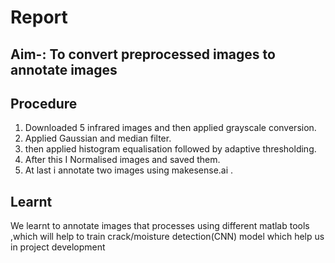 # Report
## Aim-: To convert preprocessed images to annotate images
## Procedure
1. Downloaded 5 infrared images and then applied grayscale conversion.
2. Applied Gaussian and median filter.
3. then applied histogram equalisation followed by adaptive thresholding.
4. After this I Normalised images and saved them.
5. At last i annotate two images using makesense.ai .
## Learnt
We learnt to annotate images that processes using different matlab tools ,which will help to train crack/moisture detection(CNN) model which help us in project development
